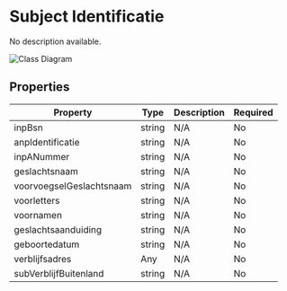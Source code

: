 # Subject Identificatie

No description available.

![Class Diagram](https://github.com/CommonGateway/CustomerInteractionBundle/blob/main/docs/schema/klant.subjectIdentificatie.svg)

## Properties

| Property | Type | Description | Required |
|----------|------|-------------|----------|
| inpBsn | string | N/A | No |
| anpIdentificatie | string | N/A | No |
| inpANummer | string | N/A | No |
| geslachtsnaam | string | N/A | No |
| voorvoegselGeslachtsnaam | string | N/A | No |
| voorletters | string | N/A | No |
| voornamen | string | N/A | No |
| geslachtsaanduiding | string | N/A | No |
| geboortedatum | string | N/A | No |
| verblijfsadres | Any | N/A | No |
| subVerblijfBuitenland | string | N/A | No |
